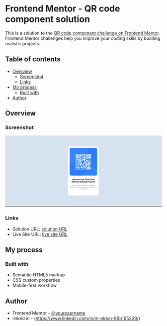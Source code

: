 # Frontend Mentor - QR code component solution

This is a solution to the [QR code component challenge on Frontend Mentor](https://www.frontendmentor.io/challenges/qr-code-component-iux_sIO_H). Frontend Mentor challenges help you improve your coding skills by building realistic projects. 

## Table of contents

- [Overview](#overview)
  - [Screenshot](#screenshot)
  - [Links](#links)
- [My process](#my-process)
  - [Built with](#built-with)
- [Author](#author)


## Overview

### Screenshot

![Screenshot](./QR-code.png)



### Links

- Solution URL: [solution URL ](https://www.frontendmentor.io/solutions/responsiveqrcode-using-html-and-css-gQqJV93eDN)
- Live Site URL: [live site URL ](https://eldon6219.github.io/responsive-qr-code-using-html-and-css/)

## My process

### Built with

- Semantic HTML5 markup
- CSS custom properties
- Mobile-first workflow




## Author


- Frontend Mentor - [@yourusername](https://www.frontendmentor.io/profile/eldon6219)
- linked in - (https://www.linkedin.com/in/m-eldon-96b195229/)

